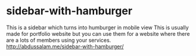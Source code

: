 # sidebar-with-hamburger
This is a sidebar which turns into humburger in mobile view
This is usually made for portfolio website but you can use them for a website where there are a lots of members using your services.
<br>http://abdussalam.me/sidebar-with-hamburger/
